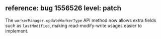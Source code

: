 reference: bug 1556526
level: patch
---
The `workerManager.updateWorkerType` API method now allows extra fields such as `lastModified`, making read-modify-write usages easier to implement.
